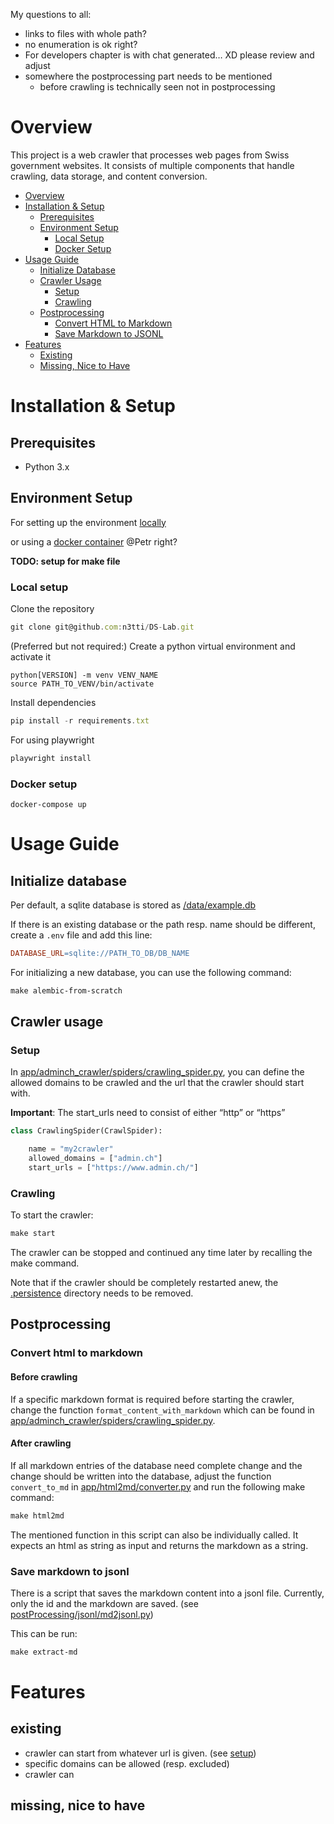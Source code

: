 My questions to all: 

- links to files with whole path?
- no enumeration is ok right?
- For developers chapter is with chat generated… XD please review and adjust
- somewhere the postprocessing part needs to be mentioned
    - before crawling is technically seen not in postprocessing

# Overview

This project is a web crawler that processes web pages from Swiss government websites. It consists of multiple components that handle crawling, data storage, and content conversion.

- [Overview](#overview)
- [Installation & Setup](#installation--setup)
  - [Prerequisites](#prerequisites)
  - [Environment Setup](#environment-setup)
    - [Local Setup](#local-setup)
    - [Docker Setup](#docker-setup)
- [Usage Guide](#usage-guide)
  - [Initialize Database](#initialize-database)
  - [Crawler Usage](#crawler-usage)
    - [Setup](#setup)
    - [Crawling](#crawling)
  - [Postprocessing](#postprocessing)
    - [Convert HTML to Markdown](#convert-html-to-markdown)
    - [Save Markdown to JSONL](#save-markdown-to-jsonl)
- [Features](#features)
  - [Existing](#existing)
  - [Missing, Nice to Have](#missing-nice-to-have)

# Installation & Setup

## Prerequisites

- Python 3.x

## Environment Setup

For setting up the environment [locally](#local-setup)

or using a [docker container](#docker-setup) @Petr right?

**TODO: setup for make file**

### Local setup
Clone the repository

```jsx
git clone git@github.com:n3tti/DS-Lab.git
```
(Preferred but not required:) Create a python virtual environment and activate it
```
python[VERSION] -m venv VENV_NAME
source PATH_TO_VENV/bin/activate
```

Install dependencies

```jsx
pip install -r requirements.txt
```
For using playwright

```makefile
playwright install
```

### Docker setup

```docker
docker-compose up
```

# Usage Guide

## Initialize database

Per default, a sqlite database is stored as [/data/example.db](./data/)

 If there is an existing database or the path resp. name should be different, create a `.env`  file and add this line:

```makefile
DATABASE_URL=sqlite://PATH_TO_DB/DB_NAME
```

For initializing a new database, you can use the following command:

```makefile
make alembic-from-scratch
```

## Crawler usage

### Setup

In [app/adminch_crawler/spiders/crawling_spider.py](./app/adminch_crawler/spiders/crawling_spider.py), you can define the allowed domains to be crawled and the url that the crawler should start with.

**Important**: The start_urls need to consist of either “http” or “https” 

```python
class CrawlingSpider(CrawlSpider):

    name = "my2crawler"
    allowed_domains = ["admin.ch"]
    start_urls = ["https://www.admin.ch/"]
```

### Crawling

To start the crawler:

```makefile
make start
```

The crawler can be stopped and continued any time later by recalling the make command.

Note that if the crawler should be completely restarted anew, the [.persistence](./.persistence/) directory needs to be removed.

## Postprocessing

### Convert html to markdown

#### Before crawling

If a specific markdown format is required before starting the crawler, change the function
`format_content_with_markdown` which can be found in [app/adminch_crawler/spiders/crawling_spider.py](./app/adminch_crawler/spiders/crawling_spider.py).

#### After crawling

If all markdown entries of the database need complete change and the change should be written into the database, adjust the function `convert_to_md` in [app/html2md/converter.py](./app/html2md/converter.py) and run the following make command:

```makefile
make html2md
```

The mentioned function in this script can also be individually called. It expects an html as string as input and returns the markdown as a string.

### Save markdown to jsonl

There is a script that saves the markdown content into a jsonl file. Currently, only the id and the markdown are saved. (see [postProcessing/jsonl/md2jsonl.py](./postProcessing/jsonl/md2jsonl.py))

This can be run:

```makefile
make extract-md
```

# Features

## existing

- crawler can start from whatever url is given. (see [setup](#setup))
- specific domains can be allowed (resp. excluded)
- crawler can

## missing, nice to have
